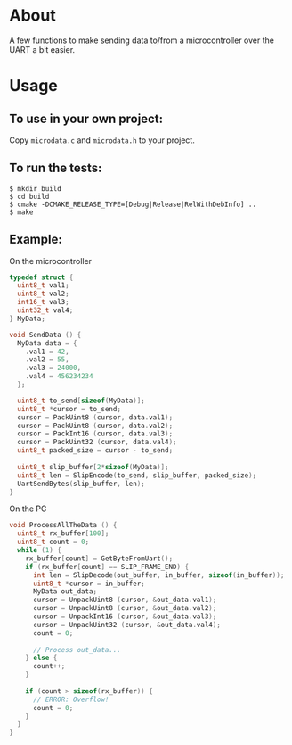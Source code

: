 # About

A few functions to make sending data to/from a microcontroller over the UART a
bit easier.

# Usage

## To use in your own project:

Copy `microdata.c` and `microdata.h` to your project.

## To run the tests:

    $ mkdir build
    $ cd build
    $ cmake -DCMAKE_RELEASE_TYPE=[Debug|Release|RelWithDebInfo] ..
    $ make

## Example:

On the microcontroller

```c
typedef struct {
  uint8_t val1;
  uint8_t val2;
  int16_t val3;
  uint32_t val4;
} MyData;

void SendData () {
  MyData data = {
    .val1 = 42,
    .val2 = 55,
    .val3 = 24000,
    .val4 = 456234234
  };

  uint8_t to_send[sizeof(MyData)];
  uint8_t *cursor = to_send;
  cursor = PackUint8 (cursor, data.val1);
  cursor = PackUint8 (cursor, data.val2);
  cursor = PackInt16 (cursor, data.val3);
  cursor = PackUint32 (cursor, data.val4);
  uint8_t packed_size = cursor - to_send;
  
  uint8_t slip_buffer[2*sizeof(MyData)];
  uint8_t len = SlipEncode(to_send, slip_buffer, packed_size);
  UartSendBytes(slip_buffer, len);
}
```

On the PC

```c
void ProcessAllTheData () {
  uint8_t rx_buffer[100];
  uint8_t count = 0;
  while (1) {
    rx_buffer[count] = GetByteFromUart();
    if (rx_buffer[count] == SLIP_FRAME_END) {
      int len = SlipDecode(out_buffer, in_buffer, sizeof(in_buffer));
      uint8_t *cursor = in_buffer;
      MyData out_data;
      cursor = UnpackUint8 (cursor, &out_data.val1);
      cursor = UnpackUint8 (cursor, &out_data.val2);
      cursor = UnpackInt16 (cursor, &out_data.val3);
      cursor = UnpackUint32 (cursor, &out_data.val4);
      count = 0;
      
      // Process out_data...
    } else {
      count++;
    }
    
    if (count > sizeof(rx_buffer)) {
      // ERROR: Overflow!
      count = 0;
    }
  }
}
```
